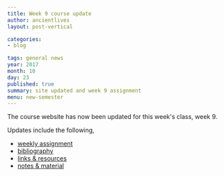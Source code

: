 ```yaml
---
title: Week 9 course update
author: ancientlives
layout: post-vertical

categories:
- blog

tags: general news
year: 2017
month: 10
day: 23
published: true
summary: site updated and week 9 assignment
menu: new-semester
---
```


The course website has now been updated for this week's class, week 9.

Updates include the following,

* [weekly assignment](/weekly_assignment)
* [bibliography](/bibliography)
* [links & resources](/links)
* [notes & material](/notes)
